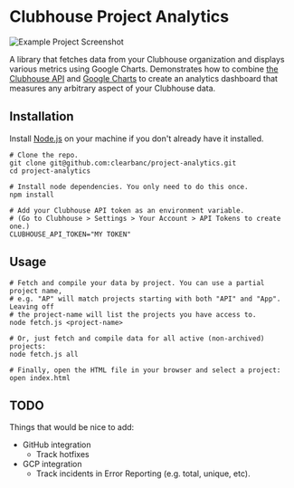 # Clubhouse Project Analytics

![Example Project Screenshot](http://i.imgur.com/GuQ38ae.png)

A library that fetches data from your Clubhouse organization and displays various metrics using Google Charts. Demonstrates how to combine [the Clubhouse API](https://clubhouse.io/api) and [Google Charts](https://developers.google.com/chart/interactive/docs/gallery) to create an analytics dashboard that measures any arbitrary aspect of your Clubhouse data.

## Installation

Install [Node.js](https://nodejs.org/en/download/) on your machine if you don't already have it installed.

```shell
# Clone the repo.
git clone git@github.com:clearbanc/project-analytics.git
cd project-analytics

# Install node dependencies. You only need to do this once.
npm install

# Add your Clubhouse API token as an environment variable.
# (Go to Clubhouse > Settings > Your Account > API Tokens to create one.)
CLUBHOUSE_API_TOKEN="MY TOKEN"
```

## Usage

```shell
# Fetch and compile your data by project. You can use a partial project name,
# e.g. "AP" will match projects starting with both "API" and "App". Leaving off
# the project-name will list the projects you have access to.
node fetch.js <project-name>

# Or, just fetch and compile data for all active (non-archived) projects:
node fetch.js all

# Finally, open the HTML file in your browser and select a project:
open index.html
```

## TODO

Things that would be nice to add:

- GitHub integration
  - Track hotfixes
- GCP integration
  - Track incidents in Error Reporting (e.g. total, unique, etc).
